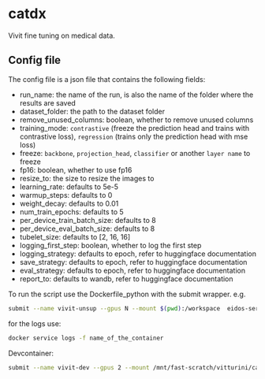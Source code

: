 # catdx
Vivit fine tuning on medical data.


## Config file
The config file is a json file that contains the following fields:
- run_name: the name of the run, is also the name of the folder where the results are saved
- dataset_folder: the path to the dataset folder
- remove_unused_columns: boolean, whether to remove unused columns
- training_mode: `contrastive` (freeze the prediction head and trains with contrastive loss), `regression` (trains only the prediction head with mse loss)
- freeze: `backbone`, `projection_head`, `classifier` or another `layer name` to freeze
- fp16: boolean, whether to use fp16
- resize_to: the size to resize the images to
- learning_rate: defaults to 5e-5
- warmup_steps: defaults to 0
- weight_decay: defaults to 0.01
- num_train_epochs: defaults to 5
- per_device_train_batch_size: defaults to 8
- per_device_eval_batch_size: defaults to 8
- tubelet_size: defaults to [2, 16, 16]
- logging_first_step: boolean, whether to log the first step
- logging_strategy: defaults to epoch, refer to huggingface documentation
- save_strategy: defaults to epoch, refer to huggingface documentation
- eval_strategy: defaults to epoch, refer to huggingface documentation
- report_to: defaults to wandb, refer to huggingface documentation


To run the script use the Dockerfile_python with the submit wrapper.
e.g.
```bash
submit --name vivit-unsup --gpus N --mount $(pwd):/workspace  eidos-service.di.unito.it/vitturini/vivit:python
```

for the logs use:
```bash
docker service logs -f name_of_the_container
```

Devcontainer:
```bash
submit --name vivit-dev --gpus 2 --mount /mnt/fast-scratch/vitturini/catdx:/scratch/catdx eidos-service.di.unito.it/vitturini/vivit:dev
```
